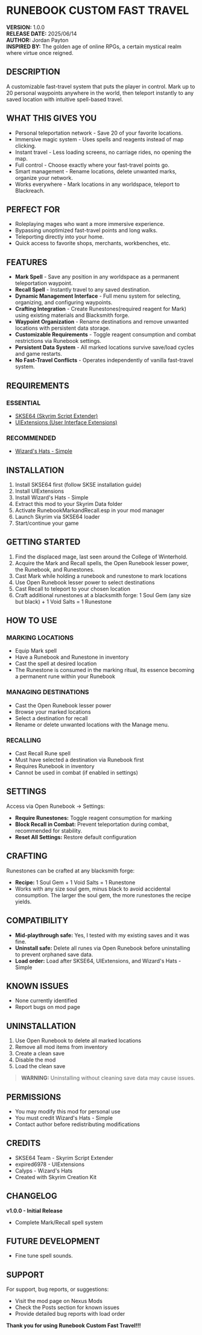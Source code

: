 # RUNEBOOK CUSTOM FAST TRAVEL

**VERSION:** 1.0.0  
**RELEASE DATE:** 2025/06/14  
**AUTHOR:** Jordan Payton  
**INSPIRED BY:** The golden age of online RPGs, a certain mystical realm where virtue once reigned.

## DESCRIPTION

A customizable fast-travel system that puts the player in control. Mark up to 20 personal waypoints anywhere in the world, then teleport instantly to any saved location with intuitive spell-based travel.

## WHAT THIS GIVES YOU

- Personal teleportation network - Save 20 of your favorite locations.
- Immersive magic system - Uses spells and reagents instead of map clicking.
- Instant travel - Less loading screens, no carriage rides, no opening the map.
- Full control - Choose exactly where your fast-travel points go.
- Smart management - Rename locations, delete unwanted marks, organize your network.
- Works everywhere - Mark locations in any worldspace, teleport to Blackreach.

## PERFECT FOR

- Roleplaying mages who want a more immersive experience.
- Bypassing unoptimized fast-travel points and long walks.
- Teleporting directly into your home.
- Quick access to favorite shops, merchants, workbenches, etc.

## FEATURES

- **Mark Spell** - Save any position in any worldspace as a permanent teleportation waypoint.
- **Recall Spell** - Instantly travel to any saved destination.
- **Dynamic Management Interface** - Full menu system for selecting, organizing, and configuring waypoints.
- **Crafting Integration** - Create Runestones(required reagent for Mark) using existing materials and Blacksmith forge.
- **Waypoint Organization** - Rename destinations and remove unwanted locations with persistent data storage.
- **Customizable Requirements** - Toggle reagent consumption and combat restrictions via Runebook settings.
- **Persistent Data System** - All marked locations survive save/load cycles and game restarts.
- **No Fast-Travel Conflicts** - Operates independently of vanilla fast-travel system.

## REQUIREMENTS

### ESSENTIAL

- [SKSE64 (Skyrim Script Extender)](https://skse.silverlock.org/)
- [UIExtensions (User Interface Extensions)](https://www.nexusmods.com/skyrimspecialedition/mods/12554)

### RECOMMENDED

- [Wizard's Hats - Simple](https://www.nexusmods.com/skyrimspecialedition/mods/2385)

## INSTALLATION

1. Install SKSE64 first (follow SKSE installation guide)
2. Install UIExtensions
3. Install Wizard's Hats - Simple
4. Extract this mod to your Skyrim Data folder
5. Activate RunebookMarkandRecall.esp in your mod manager
6. Launch Skyrim via SKSE64 loader
7. Start/continue your game

## GETTING STARTED

1. Find the displaced mage, last seen around the College of Winterhold.
2. Acquire the Mark and Recall spells, the Open Runebook lesser power, the Runebook, and Runestones.
3. Cast Mark while holding a runebook and runestone to mark locations
4. Use Open Runebook lesser power to select destinations
5. Cast Recall to teleport to your chosen location
6. Craft additional runestones at a blacksmith forge: 1 Soul Gem (any size but black) + 1 Void Salts = 1 Runestone

## HOW TO USE

### MARKING LOCATIONS

- Equip Mark spell
- Have a Runebook and Runestone in inventory
- Cast the spell at desired location
- The Runestone is consumed in the marking ritual, its essence becoming a permanent rune within your Runebook

### MANAGING DESTINATIONS

- Cast the Open Runebook lesser power
- Browse your marked locations
- Select a destination for recall
- Rename or delete unwanted locations with the Manage menu.

### RECALLING

- Cast Recall Rune spell
- Must have selected a destination via Runebook first
- Requires Runebook in inventory
- Cannot be used in combat (if enabled in settings)

## SETTINGS

Access via Open Runebook → Settings:

- **Require Runestones:** Toggle reagent consumption for marking
- **Block Recall in Combat:** Prevent teleportation during combat, recommended for stability.
- **Reset All Settings:** Restore default configuration

## CRAFTING

Runestones can be crafted at any blacksmith forge:

- **Recipe:** 1 Soul Gem + 1 Void Salts = 1 Runestone
- Works with any size soul gem, minus black to avoid accidental consumption. The larger the soul gem, the more runestones the recipe yields.

## COMPATIBILITY

- **Mid-playthrough safe:** Yes, I tested with my existing saves and it was fine.
- **Uninstall safe:** Delete all runes via Open Runebook before uninstalling to prevent orphaned save data.
- **Load order:** Load after SKSE64, UIExtensions, and Wizard's Hats - Simple

## KNOWN ISSUES

- None currently identified
- Report bugs on mod page

## UNINSTALLATION

1. Use Open Runebook to delete all marked locations
2. Remove all mod items from inventory
3. Create a clean save
4. Disable the mod
5. Load the clean save

> **WARNING:** Uninstalling without cleaning save data may cause issues.

## PERMISSIONS

- You may modify this mod for personal use
- You must credit Wizard's Hats - Simple
- Contact author before redistributing modifications

## CREDITS

- SKSE64 Team - Skyrim Script Extender
- expired6978 - UIExtensions
- Calyps - Wizard's Hats
- Created with Skyrim Creation Kit

## CHANGELOG

**v1.0.0 - Initial Release**

- Complete Mark/Recall spell system

## FUTURE DEVELOPMENT

- Fine tune spell sounds.

## SUPPORT

For support, bug reports, or suggestions:

- Visit the mod page on Nexus Mods
- Check the Posts section for known issues
- Provide detailed bug reports with load order

**Thank you for using Runebook Custom Fast Travel!!!**
